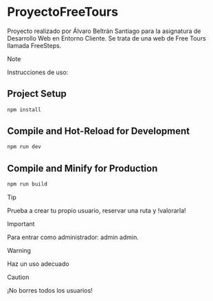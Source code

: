 # ProyectoFreeTours

Proyecto realizado por Álvaro Beltrán Santiago para la asignatura de Desarrollo Web en Entorno Cliente.
Se trata de una web de Free Tours llamada FreeSteps.
>[!NOTE]
> Instrucciones de uso:
>## Project Setup
>```sh
>npm install
>```
>## Compile and Hot-Reload for Development
>```sh
>npm run dev
>```
>## Compile and Minify for Production
>```sh
>npm run build
>```

>[!TIP]
> Prueba a crear tu propio usuario, reservar una ruta y !valorarla!

>[!IMPORTANT]
> Para entrar como administrador: admin admin.

>[!WARNING]
> Haz un uso adecuado

>[!CAUTION]
> ¡No borres todos los usuarios!
